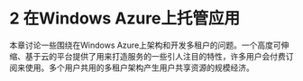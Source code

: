 # 2 在Windows Azure上托管应用

本章讨论一些围绕在Windows Azure上架构和开发多租户的问题。一个高度可伸缩、基于云的平台提供了用来打造服务的一些引人注目的特性，许多用户会付费订阅来使用。多个用户共用的多租户架构产生用户共享资源的规模经济。

